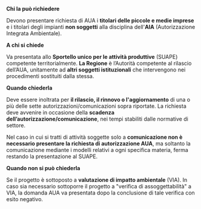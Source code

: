 **Chi la può richiedere**

Devono presentare richiesta di AUA i **titolari delle piccole e medie imprese** e i titolari degli impianti **non soggetti** alla disciplina dell'**AIA** (Autorizzazione Integrata Ambientale).

**A chi si chiede**

Va presentata allo **Sportello unico per le attività produttive** (SUAPE) competente territorialmente.
**La Regione** è l’Autorità competente al rilascio dell’AUA, unitamente ad **altri soggetti istituzionali** che intervengono nei procedimenti sostituiti dalla stessa.

**Quando chiederla**

Deve essere inoltrata per **il rilascio, il rinnovo o l'aggiornamento** di una o più delle sette autorizzazioni/comunicazioni sopra riportate. La richiesta deve avvenire in occasione della **scadenza dell’autorizzazione/comunicazione**, nei tempi stabiliti dalle normative di settore.

Nel caso in cui si tratti di attività soggette solo a **comunicazione non è necessario presentare la richiesta di autorizzazione AUA**, ma soltanto la comunicazione mediante i modelli relativi a ogni specifica materia, ferma restando la presentazione al SUAPE.


**Quando non si può chiederla**

Se il progetto è sottoposto a **valutazione di impatto ambientale** (VIA).
In caso sia necessario sottoporre il progetto a "verifica di assoggettabilità" a VIA, la domanda AUA va presentata dopo la conclusione di tale verifica con esito negativo.
